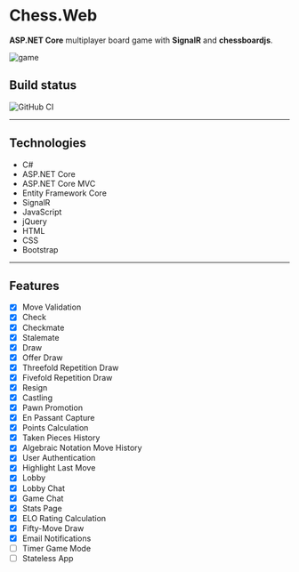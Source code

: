 # Chess.Web

**ASP.NET Core** multiplayer board game with **SignalR** and **chessboardjs**.

![game](src/Web/Chess.Web/wwwroot/img/ezgif.com-gif-maker.gif)

## Build status

![GitHub CI](https://github.com/psp87/Chess/actions/workflows/master_chess-bg/badge.svg)

***

## Technologies

* C#
* ASP.NET Core
* ASP.NET Core MVC
* Entity Framework Core
* SignalR
* JavaScript
* jQuery
* HTML
* CSS
* Bootstrap

***

## Features

- [x] Move Validation
- [x] Check
- [x] Checkmate
- [x] Stalemate
- [x] Draw
- [x] Offer Draw
- [x] Threefold Repetition Draw
- [x] Fivefold Repetition Draw
- [x] Resign
- [x] Castling
- [x] Pawn Promotion
- [x] En Passant Capture
- [x] Points Calculation
- [x] Taken Pieces History
- [x] Algebraic Notation Move History
- [x] User Authentication
- [x] Highlight Last Move
- [x] Lobby
- [x] Lobby Chat
- [x] Game Chat
- [x] Stats Page
- [x] ELO Rating Calculation
- [x] Fifty-Move Draw
- [x] Email Notifications
- [ ] Timer Game Mode
- [ ] Stateless App
